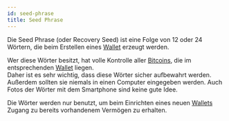 ```yaml
---
id: seed-phrase
title: Seed Phrase
---
```


Die Seed Phrase (oder Recovery Seed) ist eine Folge von 12 oder 24 Wörtern, die beim Erstellen eines [Wallet](../w/wallet) erzeugt werden.

Wer diese Wörter besitzt, hat volle Kontrolle aller [Bitcoins](../b/bitcoin), die im entsprechenden [Wallet](../w/wallet) liegen.  
Daher ist es sehr wichtig, dass diese Wörter sicher aufbewahrt werden. Außerdem sollten sie niemals in einen Computer eingegeben werden. Auch Fotos der Wörter mit dem Smartphone sind keine gute Idee.

Die Wörter werden nur benutzt, um beim Einrichten eines neuen [Wallets](../w/wallet) Zugang zu bereits vorhandenem Vermögen zu erhalten.
